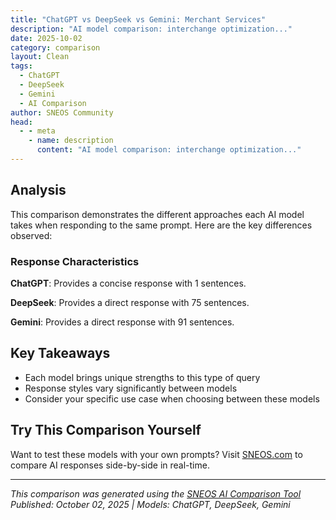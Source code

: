 ```yaml
---
title: "ChatGPT vs DeepSeek vs Gemini: Merchant Services"
description: "AI model comparison: interchange optimization..."
date: 2025-10-02
category: comparison
layout: Clean
tags:
  - ChatGPT
  - DeepSeek
  - Gemini
  - AI Comparison
author: SNEOS Community
head:
  - - meta
    - name: description
      content: "AI model comparison: interchange optimization..."
---
```


<ChatComparison
  title="ChatGPT vs DeepSeek vs Gemini: Merchant Services"
  prompt="interchange optimization"
  :responses='{
    "ChatGPT": "Error calling OpenAI API.",
    "DeepSeek": "Of course. \u0022Interchange optimization\u0022 is a powerful and intuitive strategy for solving complex problems by breaking them down into a sequence of simpler sub-problems.\n\nAt its core, **interchange optimization** is an iterative algorithm that starts with an initial feasible solution and progressively improves it by making small, local swaps or changes.\n\n### The Core Idea\n\nImagine you have a complex problem with many variables or components. It\u0027s too difficult to consider all possible combinations at once. The interchange strategy simplifies this by:\n\n1.  **Starting** with a complete, but perhaps sub-optimal, solution.\n2.  **Considering** a small, manageable subset of components (often just one or two).\n3.  **Temporarily removing** them from the current solution.\n4.  **Finding the best possible replacement** for them from a set of candidates.\n5.  **If the swap improves the solution**, making the change permanent.\n6.  **Repeating** this process for different subsets until no further improvements can be made.\n\nThe process is called \u0022interchange\u0022 because you are interchanging elements from *inside* your current solution with elements from *outside* it.\n\n---\n\n### The General Algorithm\n\nHere is a step-by-step breakdown:\n\n1.  **Initialization:** Generate a starting feasible solution, \\( S \\). This could be random, a greedy solution, or any other heuristic.\n2.  **Iteration:**\n    *   Select a small subset of elements \\( R \\) (the \u0022remove set\u0022) from the current solution \\( S \\).\n    *   Consider a candidate set \\( C \\) of elements that are not in \\( S \\) (or that could be re-inserted).\n    *   Find the best possible element (or set of elements) \\( A \\) from \\( C \\) to *add* to \\( S \\setminus R \\) (the solution without the removed elements), such that the new solution \\( S\u0027 = (S \\setminus R) \\cup A \\) is feasible and improves the objective function.\n    *   **If** such an improving swap is found, update the solution: \\( S = S\u0027 \\).\n3.  **Termination:** Repeat Step 2 until a stopping condition is met (e.g., no improving swap can be found for any possible \\( R \\), or a maximum number of iterations is reached).\n\n---\n\n### Key Variants\n\nThe general framework is very flexible. The most common variants are defined by the size of the subset \\( R \\) being swapped.\n\n#### 1. 1-1 Interchange (or Vertex Substitution)\nThis is the simplest and most common form.\n*   **Action:** Remove one element from the solution and replace it with one element from outside.\n*   **Example (Facility Location):** You have a set of 10 store locations. You try closing one store and opening one from a list of potential new locations, checking if this reduces total cost.\n\n#### 2. 1-0 / 0-1 Interchange (Add/Drop)\nThis is a special case used when the solution size can change.\n*   **1-0 (Drop):** Remove one element from the solution without adding a new one.\n*   **0-1 (Add):** Add one new element to the solution without removing any.\n*   **Example (Feature Selection):** You have a model with 20 features. A 1-0 interchange tries removing one feature to see if model performance improves (simplifying the model). A 0-1 interchange tries adding a new feature to see if it boosts performance.\n\n#### 3. k-1, 1-k, and k-k Interchange\nThese are more powerful but computationally more expensive.\n*   **Action:** Swap \\( k \\) elements in the solution with \\( k \\) (or 1) elements from outside.\n*   **Example (VLSI Chip Layout):** Swap the positions of two components on a chip to see if it reduces the total wire length.\n\n---\n\n### A Concrete Example: The k-Center Problem\n\n**Problem:** Place \\( k \\) facilities on a map so that the maximum distance from any customer to their nearest facility is minimized.\n\n**Using 1-1 Interchange (A Classic Heuristic):**\n\n1.  **Initialization:** Randomly select \\( k \\) locations to be your initial facilities, \\( S \\).\n2.  **Iteration:**\n    *   For each facility \\( s \\) in your current solution \\( S \\):\n        *   Temporarily remove it. Your solution is now \\( S \\setminus \\{s\\} \\).\n        *   For each *non-facility* location \\( c \\) not in \\( S \\):\n            *   Tentatively add \\( c \\) to create a new solution \\( S\u0027 = (S \\setminus \\{s\\}) \\cup \\{c\\} \\).\n            *   Calculate the new maximum distance (the \u0022cost\u0022) for \\( S\u0027 \\).\n        *   Find the candidate \\( c^* \\) that results in the *lowest* cost.\n    *   If the best cost found from all these swaps is lower than the cost of the current solution \\( S \\), then permanently swap \\( s \\) and \\( c^* \\).\n3.  **Termination:** Repeat until a full pass through all facilities \\( s \\) results in no improvements.\n\nThis simple heuristic is often very effective for this NP-hard problem.\n\n---\n\n### Advantages and Disadvantages\n\n| Advantages | Disadvantages |\n| :--- | :--- |\n| **Conceptually Simple:** Easy to understand and implement. | **Local Optima:** The algorithm can get stuck in a local optimum, unable to find the global best solution. |\n| **Flexible:** Can be adapted to a wide variety of problems. | **Sensitive to Initial Solution:** A bad starting point can lead to a poor final solution. |\n| **Efficient:** Makes small, incremental changes, which are often fast to evaluate. | **Choice of k:** For k-interchange, a larger k is more powerful but much slower. |\n| **Anytime Algorithm:** You can stop it at any time and have a feasible solution. | **Convergence can be slow.** It may take many iterations to reach a local optimum. |\n\n### Relationship to Other Algorithms\n\nInterchange optimization is a fundamental concept that underlies or is related to many other well-known algorithms:\n\n*   **Local Search:** Interchange is a specific type of local search where the \u0022neighborhood\u0022 of a solution is defined by swapping elements.\n*   **Hill Climbing:** It\u0027s essentially a form of hill climbing with a swap-based neighborhood structure.\n*   **Genetic Algorithms:** The \u0022crossover\u0022 operator in genetic algorithms can be viewed as a large-scale, randomized interchange between two parent solutions.\n*   **Lin-Kernighan Heuristic (for TSP):** A famous and highly effective algorithm for the Traveling Salesperson Problem that is based on complex, variable-depth interchanges of edges.\n\nIn summary, **interchange optimization is a versatile \u0022workhorse\u0022 heuristic for combinatorial optimization problems**, providing a straightforward way to iteratively improve a solution when an exact optimal solution is computationally infeasible to find.",
    "Gemini": "Okay, let\u0027s dive into interchange optimization. This is a crucial aspect of payment processing, especially for businesses accepting credit and debit card payments. Understanding and optimizing interchange fees can significantly reduce your processing costs.\n\n**What is Interchange?**\n\nInterchange is a fee charged by the card-issuing bank (e.g., Bank of America, Chase) to the acquiring bank (your payment processor) for each credit or debit card transaction. The acquiring bank then passes this fee (plus a markup) to the merchant.  Think of it as a wholesale cost that payment processors pass on.\n\n**Why is Interchange Important?**\n\n*   **Significant Cost:** Interchange fees typically make up the largest portion of your credit card processing costs.\n*   **Complex Structure:** Interchange rates are complex and vary depending on many factors.\n*   **Optimization Opportunity:** Understanding these factors and optimizing your processes can lead to substantial savings.\n\n**Factors Affecting Interchange Rates:**\n\nA *huge* range of factors determine the specific interchange rate applied to a transaction. Here are some of the most important:\n\n*   **Card Type:**\n    *   **Card Brand:** Visa, Mastercard, Discover, American Express. Each brand has its own interchange tables.\n    *   **Card Level:** Rewards cards (e.g., premium travel cards) generally have higher interchange fees than standard cards. Business cards often have higher fees than consumer cards.\n    *   **Debit vs. Credit:** Debit cards typically have lower interchange rates, especially if they are PIN-based transactions.\n*   **Merchant Category Code (MCC):** The type of business you operate (e.g., restaurant, retail store, online store) affects the rates.\n*   **Transaction Method:**\n    *   **Card Present (Swiped/Dipped/Tapped):** Generally, the lowest rates.\n    *   **Card Not Present (Keyed Entry/Online):** Higher rates due to increased risk of fraud.\n    *   **Recurring Payments:** May have different rates.\n*   **Transaction Size:**  Rates can vary based on the transaction amount.\n*   **Settlement Time:** How quickly you settle (deposit) the transaction after authorization.  Delayed settlement can result in downgrade fees.\n*   **Authorization Data:** Providing complete and accurate transaction data during authorization is critical. Missing or incorrect data can lead to downgrades.\n*   **AVS (Address Verification Service) and CVV Verification:** Using these security measures, especially for card-not-present transactions, can help qualify for lower rates.\n*   **Compliance:** Adhering to PCI DSS (Payment Card Industry Data Security Standard) is essential. Non-compliance can lead to higher fees.\n*   **Cardholder Authentication:** Using technologies like 3D Secure (Verified by Visa, Mastercard SecureCode) for online transactions can reduce fraud and improve interchange rates.\n\n**Interchange Optimization Strategies:**\n\nHere\u0027s a breakdown of how to optimize your interchange fees:\n\n1.  **Understand Your Current Rates:**\n\n    *   **Analyze your statements:** Carefully review your payment processing statements. Look for the different interchange categories and the corresponding fees you\u0027re paying.\n    *   **Request a detailed breakdown:** Ask your payment processor for a detailed interchange breakdown. They should be able to provide you with a report showing the interchange rates you\u0027re being charged for each transaction type.\n\n2.  **Optimize Transaction Processing:**\n\n    *   **Swipe/Dip/Tap Whenever Possible:** Encourage customers to use their cards in person whenever possible to qualify for the lowest rates.\n    *   **Use AVS and CVV:** For card-not-present transactions, always use AVS and CVV verification.  Ensure you\u0027re properly capturing and submitting this data.\n    *   **Settle Transactions Quickly:** Settle your transactions daily, preferably within 24-48 hours of authorization. Avoid delays in settlement.\n    *   **Provide Complete and Accurate Data:** Ensure that all required transaction data is submitted during authorization. This includes the correct amount, currency, and any other required fields.\n    *   **Address Verification:** Implement a robust Address Verification System (AVS) to match the cardholder\u0027s billing address with the address on file with the issuing bank.\n    *   **CVV2 Verification:** Always require and verify the CVV2 code (the 3- or 4-digit security code on the back of the card).\n\n3.  **Implement Security Measures:**\n\n    *   **PCI DSS Compliance:** Ensure you are fully PCI DSS compliant. This demonstrates your commitment to security and can help you avoid non-compliance fees.\n    *   **3D Secure (for Online Transactions):** Implement 3D Secure technologies like Verified by Visa and Mastercard SecureCode to add an extra layer of authentication for online transactions.\n    *   **Fraud Prevention Tools:** Use fraud prevention tools to identify and prevent fraudulent transactions.\n\n4.  **Negotiate with Your Payment Processor:**\n\n    *   **Negotiate Pricing:** Once you understand your current rates, negotiate with your payment processor for better pricing. Be prepared to show them your transaction history and demonstrate that you are implementing best practices for interchange optimization.\n    *   **Consider Interchange-Plus Pricing:** Interchange-plus pricing is often more transparent than tiered pricing. With interchange-plus, you pay the actual interchange fee plus a fixed markup to your processor. This allows you to see exactly what you\u0027re paying for each transaction.\n    *   **Shop Around:** Don\u0027t be afraid to shop around and compare pricing from different payment processors.\n\n5.  **Consider Card Acceptance Strategies:**\n\n    *   **Encourage Debit Card Use:** Offer incentives for customers to use debit cards, which typically have lower interchange rates.  Consider offering discounts for debit card payments.\n    *   **Surcharging (where allowed):**  In some jurisdictions, you may be able to surcharge customers for using credit cards. However, be sure to comply with all applicable laws and regulations. (Many states and card networks have rules about this).\n    *   **Cash Discounts:** Offer a discount for customers who pay with cash.  This can incentivize cash payments and reduce your credit card processing fees.\n\n6.  **Monitor and Analyze:**\n\n    *   **Regularly Review Statements:** Continuously monitor your payment processing statements to identify any potential issues or areas for improvement.\n    *   **Track Downgrades:** Pay close attention to transactions that are being downgraded to higher interchange rates. Identify the reasons for the downgrades and take corrective action.\n\n**Common Interchange Downgrades (and how to avoid them):**\n\n*   **Downgrade:** Data Rate I or EIRF\n    *   **Reason:** Missing or invalid address or CVV information.\n    *   **Solution:** Always collect and submit AVS and CVV data for card-not-present transactions.  Ensure the data is accurate.\n*   **Downgrade:** Standard Interchange Rate\n    *   **Reason:** Delayed settlement.\n    *   **Solution:** Settle transactions daily, preferably within 24-48 hours.\n*   **Downgrade:** Non-Qualified\n    *   **Reason:** Card not present, keyed entry, or other high-risk factors.\n    *   **Solution:** Encourage card-present transactions. Use 3D Secure for online transactions.\n\n**Key Takeaways:**\n\n*   **Knowledge is Power:** The more you understand about interchange, the better equipped you\u0027ll be to optimize your costs.\n*   **Best Practices are Essential:** Implementing best practices for transaction processing and security is critical for qualifying for the lowest interchange rates.\n*   **Negotiation is Important:** Don\u0027t be afraid to negotiate with your payment processor.\n*   **Continuous Monitoring is Key:** Regularly monitor your statements and track downgrades to identify and address any potential issues.\n\nBy implementing these strategies, you can significantly reduce your interchange fees and improve your bottom line. Good luck! Let me know if you have any more specific questions.\n"
  }'
  published-date="11:57"
/>

## Analysis

This comparison demonstrates the different approaches each AI model takes when responding to the same prompt. Here are the key differences observed:

### Response Characteristics

**ChatGPT**: Provides a concise response with 1 sentences. 

**DeepSeek**: Provides a direct response with 75 sentences. 

**Gemini**: Provides a direct response with 91 sentences. 

## Key Takeaways

- Each model brings unique strengths to this type of query
- Response styles vary significantly between models
- Consider your specific use case when choosing between these models

## Try This Comparison Yourself

Want to test these models with your own prompts? Visit [SNEOS.com](https://sneos.com) to compare AI responses side-by-side in real-time.

---

*This comparison was generated using the [SNEOS AI Comparison Tool](https://sneos.com)*
*Published: October 02, 2025 | Models: ChatGPT, DeepSeek, Gemini*
